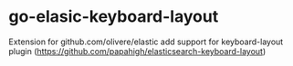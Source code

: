 # go-elasic-keyboard-layout
Extension for github.com/olivere/elastic add support for keyboard-layout plugin (https://github.com/papahigh/elasticsearch-keyboard-layout)
